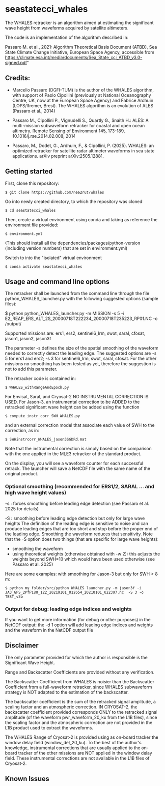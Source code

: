 # seastatecci_whales

The WHALES retracker is an algorithm aimed at estimating the significant wave height from waveforms acquired by satellite altimeters.

The code is an implementation of the algorithm described in:

Passaro M. et al., 2021: Algorithm Theoretical Basis Document (ATBD), Sea State Climate Change Initiative, European Space Agency, accessible from https://climate.esa.int/media/documents/Sea_State_cci_ATBD_v3.0-signed.pdf"

## Credits: 
- Marcello Passaro (DGFI-TUM) is the author of the WHALES algorithm, with support of Paolo Cipollini (previously at National Oceanography Centre, UK, now at the European Space Agency) and Fabrice Ardhuin (LOPS/Ifremer, Brest). The WHALES algorithm is an evolution of ALES (Passaro et al., 2014)

- Passaro M., Cipollini P., Vignudelli S., Quartly G., Snaith H.: ALES: A multi-mission subwaveform retracker for coastal and open ocean altimetry. Remote Sensing of Environment 145, 173-189, 10.1016/j.rse.2014.02.008, 2014

- Passaro, M., Dodet, G., Ardhuin, F., & Cipollini, P. (2025). WHALES: an optimized retracker for satellite radar altimeter waveforms in sea state applications. arXiv preprint arXiv:2505.12881.



## Getting started

First, clone this repository:

    $ git clone https://github.com/ne62rut/whales

Go into newly created directory, to which the repository was cloned

    $ cd seastatecci_whales

Then, create a virtual environment using conda and taking as reference the environment file provided:

    $ environment.yml

(This should install all the dependencies/packages/python-version (including version numbers) that are set in environment.yml)

Switch to into the "isolated" virtual environment 

    $ conda activate seastatecci_whales


## Usage and command line options

The retracker shall be launched from the command line through the file python_WHALES_launcher.py with the following suggested options (sample files):

$ python python_WHALES_launcher.py -m MISSION -s 5 -i E2_REAP_ERS_ALT_2S_20000718T222234_20000718T235223_RP01.NC -o /output/

Supported missions are: ers1, ers2, sentinel6_lrm, swot, saral, cfosat, jason1, jason2, jason3f 

The parameter -s defines the size of the spatial smoothing of the waveform needed to correctly detect the leading edge. The suggested options are -s 5 for ers1 and ers2; -s 3 for sentinel6_lrm, swot, saral, cfosat. For the other missions no smoothing has been tested as yet, therefore the suggestion is not to add this parameter.

The retracker code is contained in:

    $ WHALES_withRangeAndEpoch.py
    
For Envisat, Saral, and Cryosat-2 NO INSTRUMENTAL CORRECTION IS USED.
For Jason-3, an instrumental correction to be ADDED to the retracked significant wave height can be added using the function 

    $ compute_instr_corr_SWH_WHALES.py

and an external correction model that associate each value of SWH to the correction, as in:

    $ SWHinstrcorr_WHALES_jason3SGDRd.mat
    
Note that the instrumental correction is simply based on the comparison with the one applied in the MLE3 retracker of the standard product. 
    
    
On the display, you will see a waveform counter for each successful retrack.
The launcher will save a NetCDF file with the same name of the original product.

### Optional smoothing (recommended for ERS1/2, SARAL ... and high wave height values) 
-s : forces smoothing before leading edge detection (see Passaro et al. 2025 for details)

-S : smoothing before leading edge detection but only for large wave heights
The definition of the leading edge is sensitive to noise and can produce leading edges that are too short and stop before the proper end of the leading edge. Smoothing the waveform reduces that 
sensitivity. Note that the -S option does two things (that are specific for large wave heights): 
- smoothing the waveform
- using theoretical weights (otherwise obtained with -w 2): this adjusts the weights beyond SWH=10 which would have been used otherwise (see Passaro et al. 2025) 

Here are some examples: with smoothing for Jason-3 but only for SWH > 8 m: 

    $ python my_folder/src/python_WHALES_launcher.py -m jason3f -i JA3_GPS_2PfP180_122_20210101_012654_20210101_022307.nc  -S 3 -o TEST_v5b


### Output for debug: leading edge indices and weights
If you want to get more information (for debug or other purposes) in the NetCDF output: the -d 1 option will add leading edge indices and weights and the waveform in the NetCDF output file
    

## Disclaimer

The only parameter provided for which the author is responsible is the Significant Wave Height.

Range and Backscatter Coefficients are provided without any verification.

The Backscatter Coefficient from WHALES is noisier than the Backscatter Coefficient from a full-waveform retracker, since WHALES subwaveform strategy is NOT adapted to the estimation of the backscatter.

The backscatter coefficient is the sum of the retracked signal amplitude, a scaling factor and an atmospheric correction. IN CRYOSAT-2, the backscatter coefficient provided corresponds ONLY to the retracked signal amplitude (of the waveform pwr_waveform_20_ku from the L1B files), since the scaling factor and the atmospheric correction are not provided in the L1B product used to extract the waveforms.

The WHALES Range of Cryosat-2 is provided using as on-board tracker the window delay field (window_del_20_ku). To the best of the author's knowledge, instrumental corrections that are usually applied to the on-board tracker of the other missions are NOT applied in the window delay field. These instrumental corrections are not available in the L1B files of Cryosat-2. 

## Known Issues







